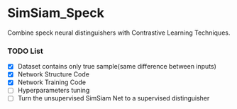 # SimSiam_Speck
Combine speck neural distinguishers with Contrastive Learning Techniques.

### TODO List
- [x] Dataset contains only true sample(same difference between inputs)
- [x] Network Structure Code
- [x] Network Training Code
- [ ] Hyperparameters tuning
- [ ] Turn the unsupervised SimSiam Net to a supervised distinguisher
